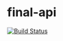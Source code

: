 # final-api

[![Build Status](https://travis-ci.org/innocentEdosa/final-api.svg?branch=develop)](https://travis-ci.org/innocentEdosa/final-api)
